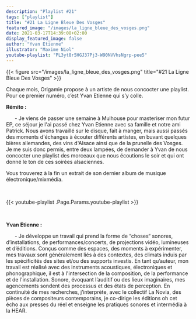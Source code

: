 ```yaml
---
description: "Playlist #21"
tags: ["playlist"]
title: "#21 La Ligne Bleue Des Vosges"
featured_image: "/images/la_ligne_bleue_des_vosges.png"
date: 2021-03-17T14:39:08+02:00
display_featured_image: false
author: "Yvan Etienne" 
illustrator: "Maxime Niol"
youtube-playlist: "PL3yt8r5HGJ37Pj3-W90NVVhsNgrp-pee5"
---
```


{{< figure src="/images/la_ligne_bleue_des_vosges.png" title="#21 La Ligne Bleue Des Vosges" >}}

Chaque mois, Origamie propose à un artiste de nous concocter une playlist. Pour ce premier numéro, c’est Yvan Etienne qui s’y colle.


<strong>Rémito :</strong>

&nbsp;&nbsp;&nbsp;&nbsp;&nbsp;&nbsp;\- Je viens de passer une semaine à Mulhouse pour masteriser mon futur EP, ce séjour je l'ai passé chez Yvan Etienne avec sa famille et notre ami Patrick. Nous avons travaillé sur le disque, fait à manger, mais aussi passés des moments d'échanges à écouter différents artistes, en buvant quelques bières allemandes, des vins d'Alsace ainsi que de la prunelle des Vosges.
Je me suis donc permis, entre deux lampées, de demander à Yvan de nous concocter une playlist des morceaux que nous écoutions le soir et qui ont donné le ton de ces soirées alsaciennes.

Vous trouverez à la fin un extrait de son dernier album de musique électronique/mixmédia.

<br/>

{{< youtube-playlist .Page.Params.youtube-playlist >}}

<br/>

<strong>Yvan Etienne :</strong>

&nbsp;&nbsp;&nbsp;&nbsp;&nbsp;&nbsp;\- Je développe un travail qui prend la forme de “choses“ sonores, d’installations, de performances/concerts, de projections vidéo, lumineuses et d’éditions.
Conçus comme des espaces, des moments à expérimenter, mes travaux sont généralement liés à des contextes, des climats induis par les spécificités des sites et/ou des supports investis.
En tant qu’auteur, mon travail est réalisé avec des instruments acoustiques, électroniques et phonographique, il est à l'intersection de la composition, de la performance et de l'installation.
Sonore, évoquant l’auditif ou des lieux imaginaires, mes agencements sondent des processus et des états de perception.
En continuité de mes recherches, j’interprète, avec le collectif La Novia, des pièces de compositeurs contemporains, je co-dirige les éditions oh cet écho aux presses du réel et enseigne les pratiques sonores et intermédia à la HEAR.